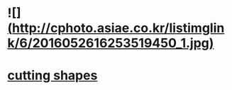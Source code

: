#

# ![][(http://cphoto.asiae.co.kr/listimglink/6/2016052616253519450_1.jpg)](https://www.youtube.com/watch?v=Oy9V_4im0wg)


# [cutting shapes](https://www.youtube.com/watch?v=Oy9V_4im0wg)
